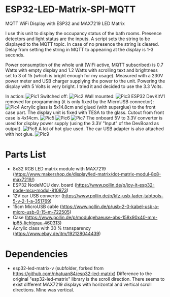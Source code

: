 # ESP32-LED-Matrix-SPI-MQTT
MQTT WiFi Display with ESP32 and MAX7219 LED Matrix

I use this unit to display the occupancy status of the bath rooms. Presence detectors and light status are the inputs. A script sets the string to be displayed to the MQTT topic. In case of no presence the string is cleared. Delay from setting the string in MQTT to appearing at the display is 1-3 seconds.

Power consumption of the whole unit (WiFi active, MQTT subscribed) is 0.7 Watts with empty display and 1.2 Watts with scrolling text and brightness set to 3 of 15 (which is bright enough for my usage). Measured with a 230V power meter and USB charger supplying the power to the unit.
Powering the display with 5 Volts is very bright. I tried it and decided to use the 3.3 Volts.


In action:
![Pic1](pics/IMG_9761.JPG)
Switched off:
![Pic2](pics/IMG_9750.JPG)
Wall mounted:
![Pic3](pics/IMG_9765.JPG)
ESP32 DevKitV1 removed for programming (it is only fixed by the MicroUSB connector):
![Pic4](pics/IMG_9764.JPG)
Acrylic glass is 5x14.8cm and glued (with superglue) to the front case part. The display unit is fixed with TESA to the glass. Cutout from front case is 4x14cm.
![Pic5](pics/IMG_9745.JPG)
![Pic6](pics/IMG_9746.JPG)
![Pic7](pics/IMG_9747.JPG)
The onboard 5V to 3.3V converter is used for display power supply (using the 3.3V "Input" of the DevBoard as output).
![Pic8](pics/IMG_9748.JPG)
A lot of hot glue used. The car USB adapter is also attached with hot glue.
![Pic9](pics/IMG_9749.JPG)

# Parts List
- 8x32 RGB LED matrix module with MAX7219 (https://www.makershop.de/display/led-matrix/dot-matrix-modul-8x8-max7219/)
- ESP32 NodeMCU dev. board (https://www.pollin.de/p/joy-it-esp32-node-mcu-modul-810873)
- 12V car USB converter (https://www.pollin.de/p/kfz-usb-lader-tabtools-5-v-2-1-a-351769)
- 15cm MicroUSB cable (https://www.pollin.de/p/usb-2-0-kabel-usb-a-micro-usb-0-15-m-722505)
- Case (https://www.pollin.de/p/modulgehaeuse-abs-158x90x40-mm-ip65-lichtgrau-460313)
- Acrylic class with 30 % transparency (https://www.ebay.de/itm/192128044439)


# Dependencies
- esp32-led-matrix-v (subfolder, forked from https://github.com/nhatuan84/esp32-led-matrix)
Difference to the original "esp32-led-matrix" library is the scroll direction. There seems to exist different MAX7219 displays with horizontal and vertical scroll directions. Mine was vertical.
